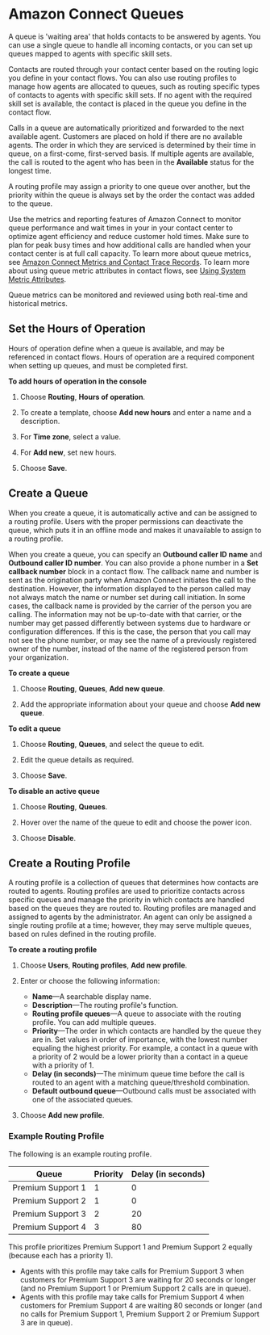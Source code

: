 # Amazon Connect Queues<a name="connect-queues"></a>

A queue is 'waiting area' that holds contacts to be answered by agents\. You can use a single queue to handle all incoming contacts, or you can set up queues mapped to agents with specific skill sets\. 

Contacts are routed through your contact center based on the routing logic you define in your contact flows\. You can also use routing profiles to manage how agents are allocated to queues, such as routing specific types of contacts to agents with specific skill sets\. If no agent with the required skill set is available, the contact is placed in the queue you define in the contact flow\.

Calls in a queue are automatically prioritized and forwarded to the next available agent\. Customers are placed on hold if there are no available agents\. The order in which they are serviced is determined by their time in queue, on a first\-come, first\-served basis\. If multiple agents are available, the call is routed to the agent who has been in the **Available** status for the longest time\.

A routing profile may assign a priority to one queue over another, but the priority within the queue is always set by the order the contact was added to the queue\.

Use the metrics and reporting features of Amazon Connect to monitor queue performance and wait times in your in your contact center to optimize agent efficiency and reduce customer hold times\. Make sure to plan for peak busy times and how additional calls are handled when your contact center is at full call capacity\. To learn more about queue metrics, see [Amazon Connect Metrics and Contact Trace Records](amazon-connect-metrics.md)\. To learn more about using queue metric attributes in contact flows, see [Using System Metric Attributes](connect-contact-attributes.md#attrib-system-metrics)\.

Queue metrics can be monitored and reviewed using both real\-time and historical metrics\.

## Set the Hours of Operation<a name="set-hours-operation"></a>

Hours of operation define when a queue is available, and may be referenced in contact flows\. Hours of operation are a required component when setting up queues, and must be completed first\.

**To add hours of operation in the console**

1. Choose **Routing**, **Hours of operation**\.

1. To create a template, choose **Add new hours** and enter a name and a description\.

1. For **Time zone**, select a value\.

1. For **Add new**, set new hours\.

1. Choose **Save**\.

## Create a Queue<a name="create-queue"></a>

When you create a queue, it is automatically active and can be assigned to a routing profile\. Users with the proper permissions can deactivate the queue, which puts it in an offline mode and makes it unavailable to assign to a routing profile\.

When you create a queue, you can specify an **Outbound caller ID name** and **Outbound caller ID number**\. You can also provide a phone number in a **Set callback number** block in a contact flow\. The callback name and number is sent as the origination party when Amazon Connect initiates the call to the destination\. However, the information displayed to the person called may not always match the name or number set during call initiation\. In some cases, the callback name is provided by the carrier of the person you are calling\. The information may not be up\-to\-date with that carrier, or the number may get passed differently between systems due to hardware or configuration differences\. If this is the case, the person that you call may not see the phone number, or may see the name of a previously registered owner of the number, instead of the name of the registered person from your organization\.

**To create a queue**

1. Choose **Routing**, **Queues**, **Add new queue**\.

1. Add the appropriate information about your queue and choose **Add new queue**\.

**To edit a queue**

1. Choose **Routing**, **Queues**, and select the queue to edit\.

1. Edit the queue details as required\.

1. Choose **Save**\.

**To disable an active queue**

1. Choose **Routing**, **Queues**\.

1. Hover over the name of the queue to edit and choose the power icon\.

1. Choose **Disable**\.

## Create a Routing Profile<a name="routing-profiles"></a>

A routing profile is a collection of queues that determines how contacts are routed to agents\. Routing profiles are used to prioritize contacts across specific queues and manage the priority in which contacts are handled based on the queues they are routed to\. Routing profiles are managed and assigned to agents by the administrator\. An agent can only be assigned a single routing profile at a time; however, they may serve multiple queues, based on rules defined in the routing profile\.

**To create a routing profile**

1. Choose **Users**, **Routing profiles**, **Add new profile**\.

1. Enter or choose the following information:
   + **Name**—A searchable display name\. 
   + **Description**—The routing profile's function\.
   + **Routing profile queues**—A queue to associate with the routing profile\. You can add multiple queues\.
   + **Priority**—The order in which contacts are handled by the queue they are in\. Set values in order of importance, with the lowest number equaling the highest priority\. For example, a contact in a queue with a priority of 2 would be a lower priority than a contact in a queue with a priority of 1\.
   + **Delay \(in seconds\)**—The minimum queue time before the call is routed to an agent with a matching queue/threshold combination\. 
   + **Default outbound queue**—Outbound calls must be associated with one of the associated queues\. 

1. Choose **Add new profile**\.

### Example Routing Profile<a name="example-routing-profile"></a>

The following is an example routing profile\.


| Queue | Priority | Delay \(in seconds\) | 
| --- | --- | --- | 
|  Premium Support 1  |  1  |  0  | 
|  Premium Support 2  |  1  |  0  | 
|  Premium Support 3  |  2  |  20  | 
|  Premium Support 4  |  3  |  80  | 

This profile prioritizes Premium Support 1 and Premium Support 2 equally \(because each has a priority 1\)\.
+ Agents with this profile may take calls for Premium Support 3 when customers for Premium Support 3 are waiting for 20 seconds or longer \(and no Premium Support 1 or Premium Support 2 calls are in queue\)\.
+ Agents with this profile may take calls for Premium Support 4 when customers for Premium Support 4 are waiting 80 seconds or longer \(and no calls for Premium Support 1, Premium Support 2 or Premium Support 3 are in queue\)\.